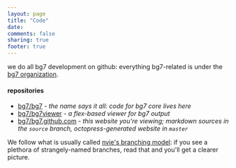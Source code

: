 ```yaml
---
layout: page
title: "Code"
date: 
comments: false
sharing: true
footer: true
---
```


we do all bg7 development on github: everything bg7-related is under the [bg7 organization](http://github.com/bg7/).

#### repositories ####

* [bg7/bg7](http://github.com/bg7/bg7) _- the name says it all: code for bg7 core lives here_
* [bg7/bg7viewer](http://github.com/bg7/bg7viewer) _- a flex-based viewer for bg7 output_
* [bg7/bg7.github.com](http://github.com/bg7/bg7.github.com) _- this website you're viewing; markdown sources in the `source` branch, octopress-generated website in `master`_

 We follow what is usually called [nvie's branching model](http://nvie.com/posts/a-successful-git-branching-model/): if you see a plethora of strangely-named branches, read that and you'll get a clearer picture.
